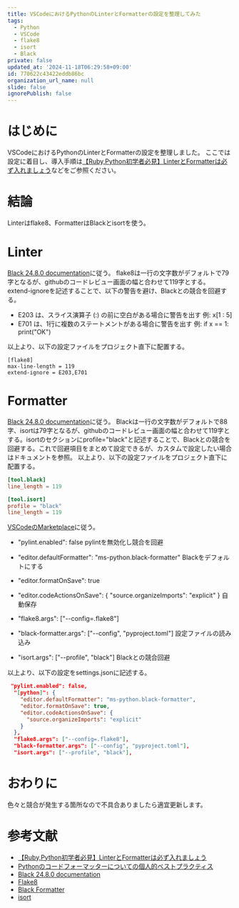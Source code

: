 ```yaml
---
title: VSCodeにおけるPythonのLinterとFormatterの設定を整理してみた
tags:
  - Python
  - VSCode
  - flake8
  - isort
  - Black
private: false
updated_at: '2024-11-18T06:29:58+09:00'
id: 770622c43422eddb86bc
organization_url_name: null
slide: false
ignorePublish: false
---
```

# はじめに
VSCodeにおけるPythonのLinterとFormatterの設定を整理しました。
ここでは設定に着目し、導入手順は[【Ruby,Python初学者必見】LinterとFormatterは必ず入れましょう](https://qiita.com/rys0707/items/0b0ed63f9b266bc1358b)などをご参照ください。

# 結論
Linterはflake8、FormatterはBlackとisortを使う。

# Linter
[Black 24.8.0 documentation](https://black.readthedocs.io/en/stable/guides/using_black_with_other_tools.html#profile)に従う。
flake8は一行の文字数がデフォルトで79字となるが、githubのコードレビュー画面の幅と合わせて119字とする。extend-ignoreを記述することで、以下の警告を避け、Blackとの競合を回避する。
- E203 は、スライス演算子 (:) の前に空白がある場合に警告を出す
例: x[1 : 5]
- E701 は、1行に複数のステートメントがある場合に警告を出す
例: if x == 1: print("OK")

以上より、以下の設定ファイルをプロジェクト直下に配置する。
```.flake8
[flake8]
max-line-length = 119
extend-ignore = E203,E701
```
# Formatter
[Black 24.8.0 documentation](https://black.readthedocs.io/en/stable/guides/using_black_with_other_tools.html#profile)に従う。
Blackは一行の文字数がデフォルトで88字、isortは79字となるが、githubのコードレビュー画面の幅と合わせて119字とする。isortのセクションにprofile="black"と記述することで、Blackとの競合を回避する。これで回避項目をまとめて設定できるが、カスタムで設定したい場合はドキュメントを参照。
以上より、以下の設定ファイルをプロジェクト直下に配置する。

```pyproject.toml
[tool.black]
line_length = 119

[tool.isort]
profile = "black"
line_length = 119
```
[VSCodeのMarketplace](https://marketplace.visualstudio.com/items?itemName=ms-python.flake8)に従う。
- "pylint.enabled": false
pylintを無効化し競合を回避

- "editor.defaultFormatter": "ms-python.black-formatter"
Blackをデフォルトにする

- "editor.formatOnSave": true
- "editor.codeActionsOnSave": { "source.organizeImports": "explicit" }
自動保存

- "flake8.args": ["--config=.flake8"]
- "black-formatter.args": ["--config", "pyproject.toml"]
設定ファイルの読み込み

- "isort.args": ["--profile", "black"]
Blackとの競合回避

以上より、以下の設定をsettings.jsonに記述する。
```settings.json
 "pylint.enabled": false,
  "[python]": {
    "editor.defaultFormatter": "ms-python.black-formatter",
    "editor.formatOnSave": true,
    "editor.codeActionsOnSave": {
      "source.organizeImports": "explicit"
    }
  },
  "flake8.args": ["--config=.flake8"],
  "black-formatter.args": ["--config", "pyproject.toml"],
  "isort.args": ["--profile", "black"],
```

# おわりに
色々と競合が発生する箇所なので不具合ありましたら適宜更新します。

# 参考文献
- [【Ruby,Python初学者必見】LinterとFormatterは必ず入れましょう](https://qiita.com/rys0707/items/0b0ed63f9b266bc1358b)
- [Pythonのコードフォーマッターについての個人的ベストプラクティス](https://qiita.com/sin9270/items/85e2dab4c0144c79987d)
- [Black 24.8.0 documentation](https://black.readthedocs.io/en/stable/guides/using_black_with_other_tools.html#profile)
- [Flake8](https://marketplace.visualstudio.com/items?itemName=ms-python.flake8)
- [Black Formatter](https://marketplace.visualstudio.com/items?itemName=ms-python.black-formatter)
- [isort](https://marketplace.visualstudio.com/items?itemName=ms-python.isort)
